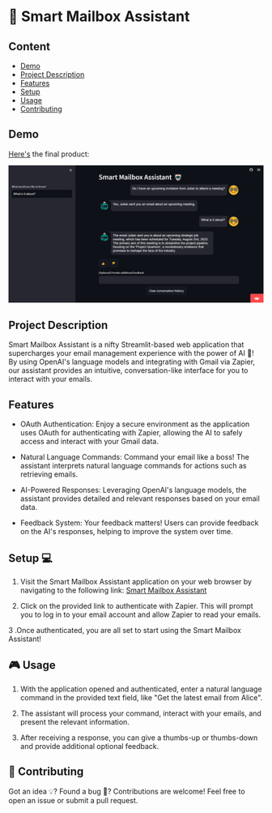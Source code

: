 # 📧 Smart Mailbox Assistant

## Content
- [Demo](#demo)
- [Project Description](#project-description)
- [Features](#features)
- [Setup](#💻-setup)
- [Usage](#🎮-usage)
- [Contributing](#👥-contributing)
  
## Demo 

[Here's](https://email-knowledge-extraction.streamlit.app/) the final product: 

![Final Product](data/chatbot-demo.png)

## Project Description

Smart Mailbox Assistant is a nifty Streamlit-based web application that supercharges your email management experience with the power of AI 🧠! By using OpenAI's language models and integrating with Gmail via Zapier, our assistant provides an intuitive, conversation-like interface for you to interact with your emails.

## Features

* OAuth Authentication: Enjoy a secure environment as the application uses OAuth for authenticating with Zapier, allowing the AI to safely access and interact with your Gmail data.

* Natural Language Commands: Command your email like a boss! The assistant interprets natural language commands for actions such as retrieving emails.

* AI-Powered Responses: Leveraging OpenAI's language models, the assistant provides detailed and relevant responses based on your email data.

* Feedback System: Your feedback matters! Users can provide feedback on the AI's responses, helping to improve the system over time.

## Setup 💻

1. Visit the Smart Mailbox Assistant application on your web browser by navigating to the following link: [Smart Mailbox Assistant](https://email-knowledge-extraction.streamlit.app/)

2. Click on the provided link to authenticate with Zapier. This will prompt you to log in to your email account and allow Zapier to read your emails.

3 .Once authenticated, you are all set to start using the Smart Mailbox Assistant!

## 🎮 Usage

1. With the application opened and authenticated, enter a natural language command in the provided text field, like "Get the latest email from Alice".

2. The assistant will process your command, interact with your emails, and present the relevant information.

3. After receiving a response, you can give a thumbs-up or thumbs-down and provide additional optional feedback.

## 👥 Contributing

Got an idea 💡? Found a bug 🐛? Contributions are welcome! Feel free to open an issue or submit a pull request.
